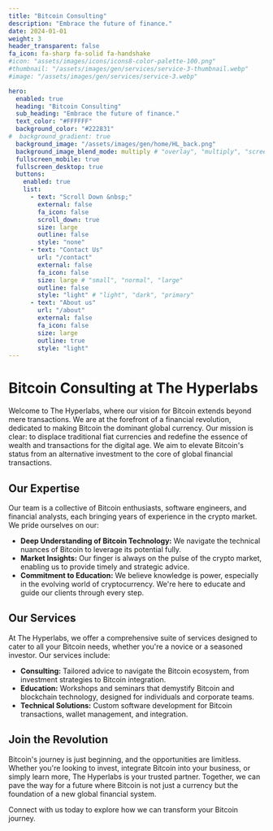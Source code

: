 ```yaml
---
title: "Bitcoin Consulting"
description: "Embrace the future of finance."
date: 2024-01-01
weight: 3
header_transparent: false
fa_icon: fa-sharp fa-solid fa-handshake
#icon: "assets/images/icons/icons8-color-palette-100.png"
#thumbnail: "/assets/images/gen/services/service-3-thumbnail.webp"
#image: "/assets/images/gen/services/service-3.webp"

hero:
  enabled: true
  heading: "Bitcoin Consulting"
  sub_heading: "Embrace the future of finance."
  text_color: "#FFFFFF"
  background_color: "#222831"
#  background_gradient: true
  background_image: "/assets/images/gen/home/HL_back.png"
  background_image_blend_mode: multiply # "overlay", "multiply", "screen"
  fullscreen_mobile: true
  fullscreen_desktop: true
  buttons:
    enabled: true
    list:
      - text: "Scroll Down &nbsp;"
        external: false
        fa_icon: false
        scroll_down: true
        size: large
        outline: false
        style: "none"
      - text: "Contact Us"
        url: "/contact"
        external: false
        fa_icon: false
        size: large # "small", "normal", "large"
        outline: false
        style: "light" # "light", "dark", "primary"
      - text: "About us"
        url: "/about"
        external: false
        fa_icon: false
        size: large
        outline: true
        style: "light"
---
```

# Bitcoin Consulting at The Hyperlabs

Welcome to The Hyperlabs, where our vision for Bitcoin extends beyond mere transactions. We are at the forefront of a financial revolution, dedicated to making Bitcoin the dominant global currency. Our mission is clear: to displace traditional fiat currencies and redefine the essence of wealth and transactions for the digital age. We aim to elevate Bitcoin's status from an alternative investment to the core of global financial transactions.

## Our Expertise

Our team is a collective of Bitcoin enthusiasts, software engineers, and financial analysts, each bringing years of experience in the crypto market. We pride ourselves on our:
- **Deep Understanding of Bitcoin Technology:** We navigate the technical nuances of Bitcoin to leverage its potential fully.
- **Market Insights:** Our finger is always on the pulse of the crypto market, enabling us to provide timely and strategic advice.
- **Commitment to Education:** We believe knowledge is power, especially in the evolving world of cryptocurrency. We're here to educate and guide our clients through every step.

## Our Services

At The Hyperlabs, we offer a comprehensive suite of services designed to cater to all your Bitcoin needs, whether you're a novice or a seasoned investor. Our services include:

- **Consulting:** Tailored advice to navigate the Bitcoin ecosystem, from investment strategies to Bitcoin integration.
- **Education:** Workshops and seminars that demystify Bitcoin and blockchain technology, designed for individuals and corporate teams.
- **Technical Solutions:** Custom software development for Bitcoin transactions, wallet management, and integration.

## Join the Revolution

Bitcoin's journey is just beginning, and the opportunities are limitless. Whether you're looking to invest, integrate Bitcoin into your business, or simply learn more, The Hyperlabs is your trusted partner. Together, we can pave the way for a future where Bitcoin is not just a currency but the foundation of a new global financial system.

Connect with us today to explore how we can transform your Bitcoin journey.
